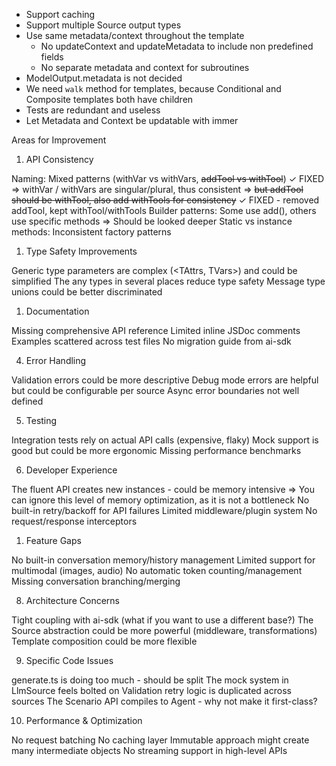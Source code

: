 - Support caching
- Support multiple Source output types
- Use same metadata/context throughout the template
  - No updateContext and updateMetadata to include non predefined fields
  - No separate metadata and context for subroutines
- ModelOutput.metadata is not decided
- We need `walk` method for templates, because Conditional and Composite templates both have children
- Tests are redundant and useless
- Let Metadata and Context be updatable with immer

Areas for Improvement

1. API Consistency

Naming: Mixed patterns (withVar vs withVars, ~~addTool vs withTool~~) ✓ FIXED
=> withVar / withVars are singular/plural, thus consistent
=> ~~but addTool should be withTool, also add withTools for consistency~~ ✓ FIXED - removed addTool, kept withTool/withTools
Builder patterns: Some use add(), others use specific methods
=> Should be looked deeper
Static vs instance methods: Inconsistent factory patterns

1. Type Safety Improvements

Generic type parameters are complex (<TAttrs, TVars>) and could be simplified
The any types in several places reduce type safety
Message type unions could be better discriminated

1. Documentation

Missing comprehensive API reference
Limited inline JSDoc comments
Examples scattered across test files
No migration guide from ai-sdk

4. Error Handling

Validation errors could be more descriptive
Debug mode errors are helpful but could be configurable per source
Async error boundaries not well defined

5. Testing

Integration tests rely on actual API calls (expensive, flaky)
Mock support is good but could be more ergonomic
Missing performance benchmarks

6. Developer Experience

The fluent API creates new instances - could be memory intensive
=> You can ignore this level of memory optimization, as it is not a bottleneck
No built-in retry/backoff for API failures
Limited middleware/plugin system
No request/response interceptors

1. Feature Gaps

No built-in conversation memory/history management
Limited support for multimodal (images, audio)
No automatic token counting/management
Missing conversation branching/merging

8. Architecture Concerns

Tight coupling with ai-sdk (what if you want to use a different base?)
The Source abstraction could be more powerful (middleware, transformations)
Template composition could be more flexible

9. Specific Code Issues

generate.ts is doing too much - should be split
The mock system in LlmSource feels bolted on
Validation retry logic is duplicated across sources
The Scenario API compiles to Agent - why not make it first-class?

10. Performance & Optimization

No request batching
No caching layer
Immutable approach might create many intermediate objects
No streaming support in high-level APIs

